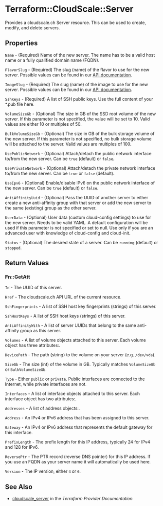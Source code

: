 # Terraform::CloudScale::Server

Provides a cloudscale.ch Server resource. This can be used to create, modify, and delete servers.

## Properties

`Name` - (Required) Name of the new server. The name has to be a valid host name or a fully qualified domain name (FQDN).

`FlavorSlug` - (Required) The slug (name) of the flavor to use for the new server. Possible values can be found in our [API documentation](https://www.cloudscale.ch/en/api/v1#flavors).

`ImageSlug` - (Required) The slug (name) of the image to use for the new server. Possible values can be found in our [API documentation](https://www.cloudscale.ch/en/api/v1#images).

`SshKeys` - (Required) A list of SSH public keys. Use the full content of your \*.pub file here.

`VolumeSizeGb` - (Optional) The size in GB of the SSD root volume of the new server. If this parameter is not specified, the value will be set to 10. Valid values are either 10 or multiples of 50.

`BulkVolumeSizeGb` - (Optional) The size in GB of the bulk storage volume of the new server. If this parameter is not specified, no bulk storage volume will be attached to the server. Valid values are multiples of 100.

`UsePublicNetwork` - (Optional) Attach/detach the public network interface to/from the new server. Can be `true` (default) or `false`.

`UsePrivateNetwork` - (Optional) Attach/detach the private network interface to/from the new server. Can be `true` or `false` (default).

`UseIpv6` - (Optional) Enable/disable IPv6 on the public network interface of the new server. Can be `true` (default) or `false`.

`AntiAffinityUuid` - (Optional) Pass the UUID of another server to either create a new anti-affinity group with that server or add the new server to the same (existing) group as the other server.

`UserData` - (Optional) User data (custom cloud-config settings) to use for the new server. Needs to be valid YAML. A default configuration will be used if this parameter is not specified or set to null. Use only if you are an advanced user with knowledge of cloud-config and cloud-init.

`Status` - (Optional) The desired state of a server. Can be `running` (default) or `stopped`.


## Return Values

### Fn::GetAtt

`Id` - The UUID of this server.

`Href` - The cloudscale.ch API URL of the current resource.

`SshFingerprints` - A list of SSH host key fingerprints (strings) of this server.

`SshHostKeys` - A list of SSH host keys (strings) of this server.

`AntiAffinityWith` - A list of server UUIDs that belong to the same anti-affinity group as this server.

`Volumes` - A list of volume objects attached to this server. Each volume object has three attributes:.

`DevicePath` - The path (string) to the volume on your server (e.g. `/dev/vda`).

`SizeGb` - The size (int) of the volume in GB. Typically matches `VolumeSizeGb` or `BulkVolumeSizeGb`.

`Type` - Either `public` or `private`. Public interfaces are connected to the Internet, while private interfaces are not.

`Interfaces` - A list of interface objects attached to this server. Each interface object has two attributes:.

`Addresses` - A list of address objects:.

`Address` - An IPv4 or IPv6 address that has been assigned to this server.

`Gateway` - An IPv4 or IPv6 address that represents the default gateway for this interface.

`PrefixLength` - The prefix length for this IP address, typically 24 for IPv4 and 128 for IPv6.

`ReversePtr` - The PTR record (reverse DNS pointer) for this IP address. If you use an FQDN as your server name it will automatically be used here.

`Version` - The IP version, either `4` or `6`.

## See Also

* [cloudscale_server](https://www.terraform.io/docs/providers/cloudscale/r/server.html) in the _Terraform Provider Documentation_